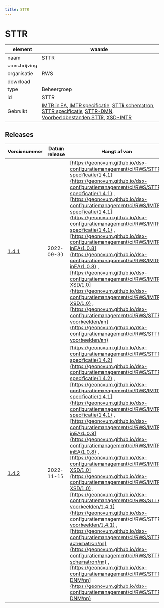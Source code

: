 ```yaml
---
title: STTR
---
```


# STTR

|element|waarde|
|-----|------|
| naam  |STTR|
| omschrijving  ||
| organisatie  |RWS|
| download  | []()|
| type  |Beheergroep|
| id  |STTR|
| Gebruikt|[IMTR in EA](https://geonovum.github.io/dso-configuratiemanagement/ci/RWS/IMTR-in-EA), [IMTR specificatie](https://geonovum.github.io/dso-configuratiemanagement/ci/RWS/IMTR-specificatie), [STTR schematron](https://geonovum.github.io/dso-configuratiemanagement/ci/RWS/STTR-schematron), [STTR specificatie](https://geonovum.github.io/dso-configuratiemanagement/ci/RWS/STTR-specificatie), [STTR-DMN](https://geonovum.github.io/dso-configuratiemanagement/ci/RWS/STTR-DMN), [Voorbeeldbestanden STTR](https://geonovum.github.io/dso-configuratiemanagement/ci/RWS/STTR-voorbeelden), [XSD-IMTR](https://geonovum.github.io/dso-configuratiemanagement/ci/RWS/IMTR-XSD)|

## Releases

|Versienummer|Datum release|Hangt af van
|-------|-------|-----|
| [1.4.1](<https://iplo.nl/digitaal-stelsel/aansluiten/standaarden/sttr-imtr/>)|2022-09-30|[https://geonovum.github.io/dso-configuratiemanagement/ci/RWS/STTR-specificatie/1.4.1](https://geonovum.github.io/dso-configuratiemanagement/ci/RWS/STTR-specificatie/1.4.1) , [https://geonovum.github.io/dso-configuratiemanagement/ci/RWS/IMTR-specificatie/1.4.1](https://geonovum.github.io/dso-configuratiemanagement/ci/RWS/IMTR-specificatie/1.4.1) , [https://geonovum.github.io/dso-configuratiemanagement/ci/RWS/IMTR-inEA/1.0.8](https://geonovum.github.io/dso-configuratiemanagement/ci/RWS/IMTR-inEA/1.0.8) , [https://geonovum.github.io/dso-configuratiemanagement/ci/RWS/IMTR-XSD/1.0](https://geonovum.github.io/dso-configuratiemanagement/ci/RWS/IMTR-XSD/1.0) , [https://geonovum.github.io/dso-configuratiemanagement/ci/RWS/STTR-voorbeelden/nn](https://geonovum.github.io/dso-configuratiemanagement/ci/RWS/STTR-voorbeelden/nn) |
| [1.4.2](<https://iplo.nl/digitaal-stelsel/aansluiten/standaarden/sttr-imtr/>)|2022-11-15|[https://geonovum.github.io/dso-configuratiemanagement/ci/RWS/STTR-specificatie/1.4.2](https://geonovum.github.io/dso-configuratiemanagement/ci/RWS/STTR-specificatie/1.4.2) , [https://geonovum.github.io/dso-configuratiemanagement/ci/RWS/IMTR-specificatie/1.4.1](https://geonovum.github.io/dso-configuratiemanagement/ci/RWS/IMTR-specificatie/1.4.1) , [https://geonovum.github.io/dso-configuratiemanagement/ci/RWS/IMTR-inEA/1.0.8](https://geonovum.github.io/dso-configuratiemanagement/ci/RWS/IMTR-inEA/1.0.8) , [https://geonovum.github.io/dso-configuratiemanagement/ci/RWS/IMTR-XSD/1.0](https://geonovum.github.io/dso-configuratiemanagement/ci/RWS/IMTR-XSD/1.0) , [https://geonovum.github.io/dso-configuratiemanagement/ci/RWS/STTR-voorbeelden/1.4.1](https://geonovum.github.io/dso-configuratiemanagement/ci/RWS/STTR-voorbeelden/1.4.1) , [https://geonovum.github.io/dso-configuratiemanagement/ci/RWS/STTR-schematron/nn](https://geonovum.github.io/dso-configuratiemanagement/ci/RWS/STTR-schematron/nn) , [https://geonovum.github.io/dso-configuratiemanagement/ci/RWS/STTR-DNM/nn](https://geonovum.github.io/dso-configuratiemanagement/ci/RWS/STTR-DNM/nn) |

